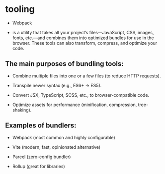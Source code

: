 # tooling 

- Webpack 
* is a utility that takes all your project’s files—JavaScript, CSS, images, fonts, etc.—and combines them into optimized bundles for use in the browser. These tools can also transform, compress, and optimize your code.

## The main purposes of bundling tools:

  - Combine multiple files into one or a few files (to reduce HTTP requests).

  - Transpile newer syntax (e.g., ES6+ → ES5).

  - Convert JSX, TypeScript, SCSS, etc., to browser-compatible code.

  - Optimize assets for performance (minification, compression, tree-shaking).

## Examples of bundlers:

 - Webpack (most common and highly configurable)

 - Vite (modern, fast, opinionated alternative)

 - Parcel (zero-config bundler)

 - Rollup (great for libraries)

